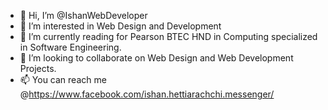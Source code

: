 - 👋 Hi, I’m @IshanWebDeveloper
- 👀 I’m interested in Web Design and Development
- 🌱 I’m currently reading for Pearson BTEC HND in Computing specialized in Software Engineering.
- 💞️ I’m looking to collaborate on Web Design and Web Development Projects.
- 📫 You can reach me @https://www.facebook.com/ishan.hettiarachchi.messenger/

<!---
IshanWebDeveloper/IshanWebDeveloper is a ✨ special ✨ repository because its `README.md` (this file) appears on your GitHub profile.
You can click the Preview link to take a look at your changes.
--->
